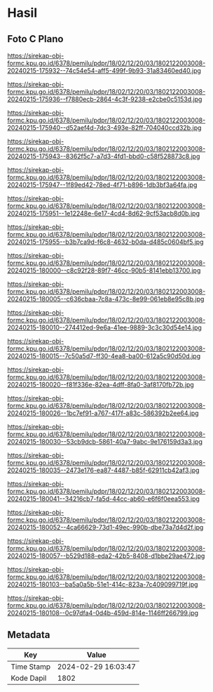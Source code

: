 # Hasil

## Foto C Plano

https://sirekap-obj-formc.kpu.go.id/6378/pemilu/pdpr/18/02/12/20/03/1802122003008-20240215-175932--74c54e54-aff5-499f-9b93-31a83460ed40.jpg

https://sirekap-obj-formc.kpu.go.id/6378/pemilu/pdpr/18/02/12/20/03/1802122003008-20240215-175936--f7880ecb-2864-4c3f-9238-e2cbe0c5153d.jpg

https://sirekap-obj-formc.kpu.go.id/6378/pemilu/pdpr/18/02/12/20/03/1802122003008-20240215-175940--d52aef4d-7dc3-493e-82ff-704040ccd32b.jpg

https://sirekap-obj-formc.kpu.go.id/6378/pemilu/pdpr/18/02/12/20/03/1802122003008-20240215-175943--8362f5c7-a7d3-4fd1-bbd0-c58f528873c8.jpg

https://sirekap-obj-formc.kpu.go.id/6378/pemilu/pdpr/18/02/12/20/03/1802122003008-20240215-175947--1f89ed42-78ed-4f71-b896-1db3bf3a64fa.jpg

https://sirekap-obj-formc.kpu.go.id/6378/pemilu/pdpr/18/02/12/20/03/1802122003008-20240215-175951--1e12248e-6e17-4cd4-8d62-9cf53acb8d0b.jpg

https://sirekap-obj-formc.kpu.go.id/6378/pemilu/pdpr/18/02/12/20/03/1802122003008-20240215-175955--b3b7ca9d-f6c8-4632-b0da-d485c0604bf5.jpg

https://sirekap-obj-formc.kpu.go.id/6378/pemilu/pdpr/18/02/12/20/03/1802122003008-20240215-180000--c8c92f28-89f7-46cc-90b5-8141ebb13700.jpg

https://sirekap-obj-formc.kpu.go.id/6378/pemilu/pdpr/18/02/12/20/03/1802122003008-20240215-180005--c636cbaa-7c8a-473c-8e99-061eb8e95c8b.jpg

https://sirekap-obj-formc.kpu.go.id/6378/pemilu/pdpr/18/02/12/20/03/1802122003008-20240215-180010--274412ed-9e6a-41ee-9889-3c3c30d54e14.jpg

https://sirekap-obj-formc.kpu.go.id/6378/pemilu/pdpr/18/02/12/20/03/1802122003008-20240215-180015--7c50a5d7-ff30-4ea8-ba00-612a5c90d50d.jpg

https://sirekap-obj-formc.kpu.go.id/6378/pemilu/pdpr/18/02/12/20/03/1802122003008-20240215-180020--f81f336e-82ea-4dff-8fa0-3af8170fb72b.jpg

https://sirekap-obj-formc.kpu.go.id/6378/pemilu/pdpr/18/02/12/20/03/1802122003008-20240215-180026--1bc7ef91-a767-417f-a83c-586392b2ee64.jpg

https://sirekap-obj-formc.kpu.go.id/6378/pemilu/pdpr/18/02/12/20/03/1802122003008-20240215-180030--53cb9dcb-5861-40a7-9abc-9e176159d3a3.jpg

https://sirekap-obj-formc.kpu.go.id/6378/pemilu/pdpr/18/02/12/20/03/1802122003008-20240215-180035--2473e176-ea87-4487-b85f-62911cb42af3.jpg

https://sirekap-obj-formc.kpu.go.id/6378/pemilu/pdpr/18/02/12/20/03/1802122003008-20240215-180041--34216cb7-fa5d-44cc-ab60-e6f6f0eea553.jpg

https://sirekap-obj-formc.kpu.go.id/6378/pemilu/pdpr/18/02/12/20/03/1802122003008-20240215-180052--4ca66629-73d1-49ec-990b-dbe73a7d4d2f.jpg

https://sirekap-obj-formc.kpu.go.id/6378/pemilu/pdpr/18/02/12/20/03/1802122003008-20240215-180057--b529d188-eda2-42b5-8408-d1bbe29ae472.jpg

https://sirekap-obj-formc.kpu.go.id/6378/pemilu/pdpr/18/02/12/20/03/1802122003008-20240215-180103--ba5a0a5b-51e1-414c-823a-7c409099719f.jpg

https://sirekap-obj-formc.kpu.go.id/6378/pemilu/pdpr/18/02/12/20/03/1802122003008-20240215-180108--0c97dfa4-0d4b-459d-814e-1146ff266799.jpg


## Metadata

| Key        | Value               |
| ---------- | ------------------- |
| Time Stamp | 2024-02-29 16:03:47 |
| Kode Dapil | 1802                |



